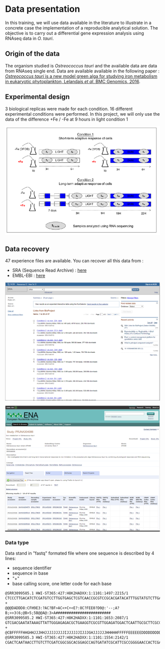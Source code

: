 # Data presentation

In this training, we will use data available in the literature to illustrate in a concrete case the implementation of a reproducible analytical solution. The objective is to carry out a differential gene expression analysis using RNAseq data in _O. tauri_.

## Origin of the data 

The organism studied is _Ostreococcus tauri_  and the available data are data from RNAseq single end. Data are available available in the following paper : [_Ostreococcus tauri_ is a new model green alga for studying iron metabolism in eukaryotic phytoplankton, Lelandais _et al_, BMC Genomics, 2016](https://bmcgenomics.biomedcentral.com/articles/10.1186/s12864-016-2666-6).

## Experimental design

3 biological replicas were made for each condition. 16 different experimental conditions were performed. In this project, we will only use the data of the difference +Fe / -Fe at 9 hours in light condition 1

![Experimental design](.gitbook/assets/image%20%28128%29.png)

## Data recovery

47 experience files are available. You can recover all this data from :

* SRA \(Sequence Read Archive\) : [here](https://www.ncbi.nlm.nih.gov/sra?linkname=bioproject_sra_all&from_uid=304086)
* EMBL-EBI : [here](https://www.ebi.ac.uk/ena/data/view/PRJNA304086)

![Screenshot from SRA](.gitbook/assets/image%20%2817%29.png)

![Screenshot from EMBL-EBI](.gitbook/assets/image%20%2847%29.png)

### Data type

Data stand in "fastq" formated file where one sequence is described by 4 lines: 

* sequence identifier 
* sequence in base
* "+" 
* base calling score, one letter code for each base

```text
@SRR3099585.1 HWI-ST365:427:H8K2HADXX:1:1101:1497:2215/1
CTCCCTTGACATCTCGATGTCCTTGGTGAGCTCGTCAACCGCGTCCGCACGATACATTTGGTATGTCTTGAATACCTTCGGGAATCGTTGACGATCTGGA
+
@@@DADDD8:CFH9E3:?AC?BF>AC<+C+<E?:8C?FEE0?D0@:'--;A?B;>>3(6;@B>5;5B@@A@:3>A#########################
@SRR3099585.2 HWI-ST365:427:H8K2HADXX:1:1101:1653:2087/1
GTCGACGAATATAAAGTTATTGGGAGAGACGCTGAAGGTCGCGTTGGAGATGGACTCAATTGCGCTTCGCGTTCGCCTCGTGGGTGTTCGCCCGGCTCAC
+
@CBFFFFFHHGHHJJJHHJJJJJJJJJIJJJJJJIJJJGHJJJJJJHHHHHFFFFFEEEEEEDDDDDDDDDDDDDDDDDDDDDDBDDDDDDDDDDDDDDD
@SRR3099585.3 HWI-ST365:427:H8K2HADXX:1:1101:1554:2142/1
CGACTCAATAACCTTGTCTTCGATCGGCGGCACGGAGCCAGTGATATCGCATTCGCCGGGGAACCACTCGAGCTCAGTCATCCGAGAGCGCAAGGGCGCT
```

